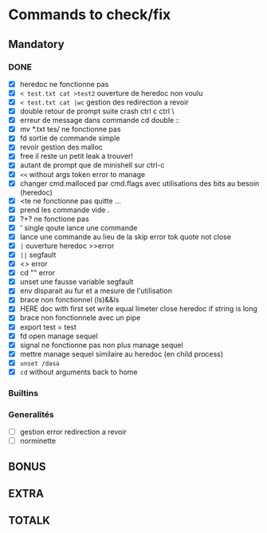 # Commands to check/fix

## Mandatory
### DONE
- [x] heredoc ne fonctionne pas
- [x] `< test.txt cat >test2` ouverture de heredoc non voulu
- [x] `< test.txt cat |wc` gestion des redirection a revoir 
- [x] double retour de prompt suite crash ctrl c ctrl \
- [x] erreur de message dans commande cd double ::
- [x] mv *.txt tes/ ne fonctionne pas 
- [x] fd sortie de commande simple
- [x] revoir gestion des malloc
- [x] free il reste un petit leak a trouver!
- [x] autant de prompt que de minishell sur ctrl-c
- [x] `<<` without args token error to manage
- [x] changer cmd.malloced par cmd.flags avec utilisations des bits au besoin (heredoc)
- [x] <<e cat >te ne fonctionne pas quitte ...
- [x] prend les commande vide .
- [x] $?+$? ne fonctione pas 
- [x] ' single qoute lance une commande 
- [x]  lance une commande au lieu de la skip error tok quote not close
- [x] `|` ouverture heredoc >>error 
- [x] `||` segfault
- [x] <> error 
- [x] cd "" error
- [x] unset une fausse variable segfault
- [x] env disparait au fur et a mesure de l'utilisation
- [x] brace non fonctionnel (ls)&&ls 
- [x] HERE doc with first set write equal limeter close heredoc if string is long
- [x] brace non fonctionnele avec un pipe
- [x] export test = test
- [x] fd open manage sequel
- [x] signal ne fonctionne pas non plus manage sequel
- [x] mettre manage sequel similaire au heredoc (en child process)
- [x] `unset /dasa`
- [x] `cd` without arguments back to home

### Builtins

### Generalités
- [ ] gestion error redirection a revoir 
- [ ] norminette

## BONUS

## EXTRA

## TOTALK








